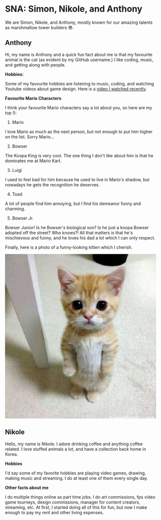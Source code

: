 # SNA: Simon, Nikole, and Anthony

We are Simon, Nikole, and Anthony, mostly known for our amazing talents as marshmallow tower builders 😎.

## Anthony

Hi, my name is Anthony and a quick fun fact about me is that my favourite animal is the cat (as evident by my GitHub username.) I like coding, music, and getting along with people.

**Hobbies:**

Some of my favourite hobbies are listening to music, coding, and watching Youtube videos about game design. Here is a [video I watched recently](https://www.youtube.com/watch?v=HaOfb8FRfmE).

**Favourite Mario Characters**

I think your favourite Mario characters say a lot about you, so here are my top 5:

1. Mario

I love Mario as much as the next person, but not enough to put him higher on the list. Sorry Mario...

2. Bowser

The Koopa King is very cool. The one thing I don't like about him is that he dominates me at Mario Kart.

3. Luigi

I used to feel bad for him because he used to live in Mario's shadow, but nowadays he gets the recognition he deserves.

4. Toad

A lot of people find him annoying, but I find his demeanor funny and charming.

5. Bowser Jr.

Bowser Junior! Is he Bowser's biological son? Is he just a koopa Bowser adopted off the street? Who knows?! All that matters is that he's mischievous and funny, and he loves his dad a lot which I can only respect.

Finally, here is a photo of a funny-looking kitten which I cherish.

![Image of a Funny Kitten](images/funny_cat.jpg)

## Nikole

Hello, my name is Nikole. I adore drinking coffee and anything coffee related. I love stuffed animals a lot, and have a collection back home in Korea.

**Hobbies**

I'd say some of my favorite hobbies are playing video games, drawing, making music and streaming. I do at least one of them every single day.

**Other facts about me**

I do multiple things online as part time jobs. I do art commissions, fps video game tourneys, design commissions, manager for content creators, streaming, etc. At first, I started doing all of this for fun, but now I make enough to pay my rent and other living expenses.
